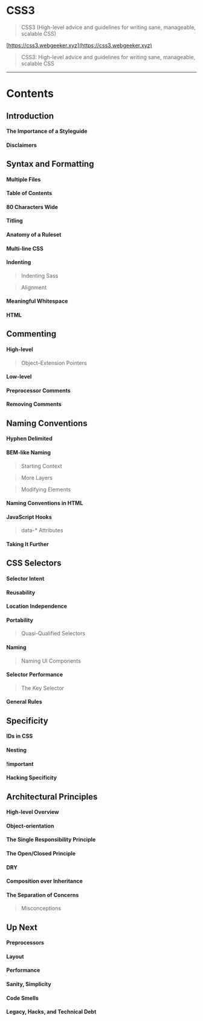 # CSS3  

> CSS3 (High-level advice and guidelines for writing sane, manageable, scalable CSS)



[https://css3.webgeeker.xyz](https://css3.webgeeker.xyz)  

> CSS3: High-level advice and guidelines for writing sane, manageable, scalable CSS  

*********************************************************************************************************

# Contents  

## Introduction  

#### The Importance of a Styleguide  
#### Disclaimers  

## Syntax and Formatting  

#### Multiple Files  
#### Table of Contents  
#### 80 Characters Wide  
#### Titling  
#### Anatomy of a Ruleset  
#### Multi-line CSS  
#### Indenting  
> Indenting Sass  

> Alignment  

#### Meaningful Whitespace  
#### HTML   

## Commenting  

#### High-level  
> Object–Extension Pointers  

#### Low-level  
#### Preprocessor Comments  
#### Removing Comments   

## Naming Conventions  

#### Hyphen Delimited  
#### BEM-like Naming  
> Starting Context  

> More Layers  

> Modifying Elements  

#### Naming Conventions in HTML  
#### JavaScript Hooks  
> data-* Attributes  

#### Taking It Further   

## CSS Selectors  

#### Selector Intent  
#### Reusability  
#### Location Independence  
#### Portability  
> Quasi-Qualified Selectors  

#### Naming  
> Naming UI Components  

#### Selector Performance  
> The Key Selector  

#### General Rules  

## Specificity  

#### IDs in CSS  
#### Nesting  
#### !important  
#### Hacking Specificity  

## Architectural Principles  

#### High-level Overview  
#### Object-orientation  
#### The Single Responsibility Principle  
#### The Open/Closed Principle  
#### DRY  
#### Composition over Inheritance  
#### The Separation of Concerns  
> Misconceptions  


## Up Next  

#### Preprocessors  
#### Layout  
#### Performance  
#### Sanity, Simplicity  
#### Code Smells  
#### Legacy, Hacks, and Technical Debt  

